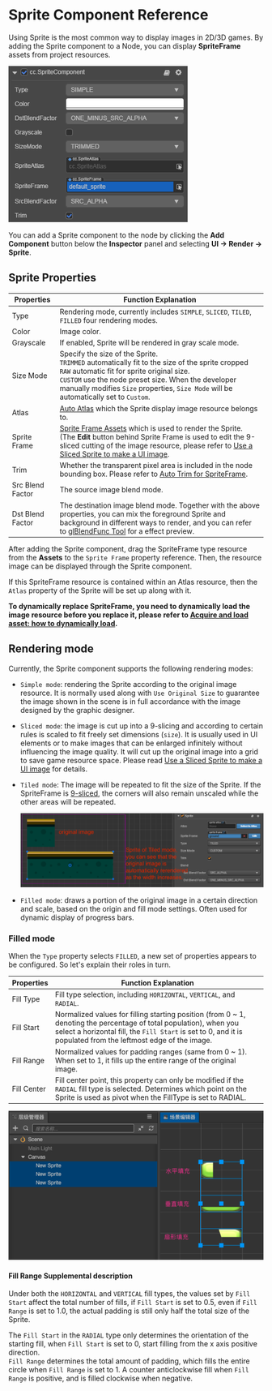 # Sprite Component Reference

Using Sprite is the most common way to display images in 2D/3D games. By adding the Sprite component to a Node, you can display __SpriteFrame__ assets from project resources.

![add sprite](sprite/sprite-component.png)

You can add a Sprite component to the node by clicking the __Add Component__ button below the __Inspector__ panel and selecting __UI -> Render -> Sprite__.

## Sprite Properties

| Properties | Function Explanation
| -------------- | ----------- |
| Type | Rendering mode, currently includes `SIMPLE`, `SLICED`, `TILED`, `FILLED` four rendering modes.
| Color | Image color.
| Grayscale | If enabled, Sprite will be rendered in gray scale mode.
| Size Mode | Specify the size of the Sprite.<br>`TRIMMED` automatically fit to the size of the sprite cropped<br>`RAW` automatic fit for sprite original size.<br>`CUSTOM` use the node preset size. When the developer manually modifies `Size` properties, `Size Mode` will be automatically set to `Custom`.
| Atlas | [Auto Atlas](../../../asset/atlas.md) which the Sprite display image resource belongs to.
| Sprite Frame | [Sprite Frame Assets](../../../asset/sprite-frame.md) which is used to render the Sprite. (The __Edit__ button behind Sprite Frame is used to edit the 9-sliced cutting of the image resource, please refer to [Use a Sliced Sprite to make a UI image](../engine/sliced-sprite.md).
| Trim | Whether the transparent pixel area is included in the node bounding box. Please refer to [Auto Trim for SpriteFrame](../engine/trim.md).
| Src Blend Factor | The source image blend mode.
| Dst Blend Factor | The destination image blend mode. Together with the above properties, you can mix the foreground Sprite and background in different ways to render, and you can refer to [glBlendFunc Tool](http://www.andersriggelsen.dk/glblendfunc.php) for a effect preview.

After adding the Sprite component, drag the SpriteFrame type resource from the __Assets__ to the `Sprite Frame` property reference. Then, the resource image can be displayed through the Sprite component.

If this SpriteFrame resource is contained within an Atlas resource, then the `Atlas` property of the Sprite will be set up along with it.

__To dynamically replace SpriteFrame, you need to dynamically load the image resource before you replace it, please refer to [Acquire and load asset: how to dynamically load](../../../asset/load-assets.md).__

## Rendering mode

Currently, the Sprite component supports the following rendering modes:

- `Simple mode`: rendering the Sprite according to the original image resource. It is normally used along with `Use Original Size` to guarantee the image shown in the scene is in full accordance with the image designed by the graphic designer.

- `Sliced mode`: the image is cut up into a 9-slicing and according to certain rules is scaled to fit freely set dimensions (`size`). It is usually used in UI elements or to make images that can be enlarged infinitely without influencing the image quality. It will cut up the original image into a grid to save game resource space. Please read [Use a Sliced Sprite to make a UI image](../engine/sliced-sprite.md) for details.

- `Tiled mode`: The image will be repeated to fit the size of the Sprite. If the SpriteFrame is [9-sliced](../engine/sliced-sprite.md), the corners will also remain unscaled while the other areas will be repeated.

  ![tiled](sprite/tiled.png)

- `Filled mode`: draws a portion of the original image in a certain direction and scale, based on the origin and fill mode settings. Often used for dynamic display of progress bars.

### Filled mode

When the `Type` property selects `FILLED`, a new set of properties appears to be configured. So let's explain their roles in turn.

| Properties |   Function Explanation
| -------------- | ----------- |
| Fill Type | Fill type selection, including `HORIZONTAL`, `VERTICAL`, and `RADIAL`. |
| Fill Start | Normalized values for filling starting position (from 0 ~ 1, denoting the percentage of total population), when you select a horizontal fill, the `Fill Start` is set to 0, and it is populated from the leftmost edge of the image. |
| Fill Range | Normalized values for padding ranges (same from 0 ~ 1). When set to 1, it fills up the entire range of the original image. |
| Fill Center | Fill center point, this property can only be modified if the `RADIAL` fill type is selected. Determines which point on the Sprite is used as pivot when the FillType is set to RADIAL. |

![radial](sprite/radial.png)

#### Fill Range Supplemental description

Under both the `HORIZONTAL` and `VERTICAL` fill types, the values set by `Fill Start` affect the total number of fills, if `Fill Start` is set to 0.5, even if `Fill Range` is set to 1.0, the actual padding is still only half the total size of the Sprite.

The `Fill Start` in the `RADIAL` type only determines the orientation of the starting fill, when `Fill Start` is set to 0, start filling from the x axis positive direction.<br>
`Fill Range` determines the total amount of padding, which fills the entire circle when `Fill Range` is set to 1. A counter anticlockwise fill when `Fill Range` is positive, and is filled clockwise when negative.

